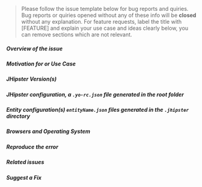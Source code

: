 > Please follow the issue template below for bug reports and quiries.
> Bug reports or quiries opened without any of these info will be **closed** without any explanation.
> For feature requests, label the title with [FEATURE] and explain your use case and ideas clearly below, you can remove sections which are not relevant.

##### **Overview of the issue**

<!-- if an error is being thrown a stack trace helps -->

##### **Motivation for or Use Case** 

<!-- explain why this is a bug for you -->

##### **JHipster Version(s)** 

<!-- is it a regression? -->

##### **JHipster configuration, a `.yo-rc.json` file generated in the root folder** 

<!-- this will help us to replicate the scenario, you can remove the rememberMe key. -->

##### **Entity configuration(s) `entityName.json` files generated in the `.jhipster` directory** 

<!-- - if the error is during an entity creation or associated with a specific entity -->

##### **Browsers and Operating System** 

<!-- is this a problem with all browsers or only IE8? -->

##### **Reproduce the error** 

<!-- an unambiguous set of steps to reproduce the error. If you have a JavaScript error, maybe you can provide a live example with
  [JSFiddle](http://jsfiddle.net/)? -->

##### **Related issues** 

<!-- has a similar issue been reported before? -->

##### **Suggest a Fix** 

<!-- if you can't fix the bug yourself, perhaps you can point to what might be
  causing the problem (line of code or commit) -->
